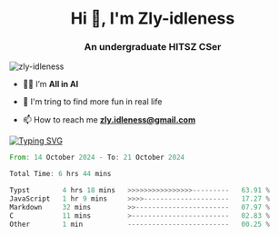 <h1 align="center">Hi 👋, I'm Zly-idleness</h1>

<h3 align="center">An undergraduate HITSZ CSer</h3>

<p align="left"> <img src="https://komarev.com/ghpvc/?username=zly-idleness&label=Profile%20views&color=0e75b6&style=flat" alt="zly-idleness" /> </p>


- 👨‍💻 I’m **All in AI**

- 🌱 I'm tring to find more fun in real life

- 📫 How to reach me **zly.idleness@gmail.com**



[![Typing SVG](https://readme-typing-svg.herokuapp.com?font=Fira+Code&pause=1000&width=435&lines=I+Maybe+Slow)](https://git.io/typing-svg)


<!--START_SECTION:waka-->

```rust
From: 14 October 2024 - To: 21 October 2024

Total Time: 6 hrs 44 mins

Typst        4 hrs 18 mins   >>>>>>>>>>>>>>>>---------   63.91 %
JavaScript   1 hr 9 mins     >>>>---------------------   17.27 %
Markdown     32 mins         >>-----------------------   07.97 %
C            11 mins         >------------------------   02.83 %
Other        1 min           -------------------------   00.25 %
```

<!--END_SECTION:waka-->


